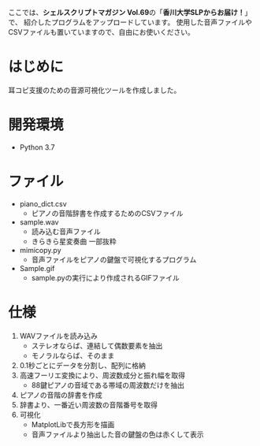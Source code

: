 ここでは、**シェルスクリプトマガジン Vol.69**の「**香川大学SLPからお届け！**」で、
紹介したプログラムをアップロードしています。
使用した音声ファイルやCSVファイルも置いていますので、自由にお使いください。

# はじめに

耳コピ支援のための音源可視化ツールを作成しました。

# 開発環境

- Python 3.7

# ファイル

- piano_dict.csv
    - ピアノの音階辞書を作成するためのCSVファイル
- sample.wav
    - 読み込む音声ファイル
    - きらきら星変奏曲 一部抜粋
- mimicopy.py
    - 音声ファイルをピアノの鍵盤で可視化するプログラム
- Sample.gif
    - sample.pyの実行により作成されるGIFファイル

# 仕様

1. WAVファイルを読み込み
    - ステレオならば、連結して偶数要素を抽出
    - モノラルならば、そのまま
2. 0.1秒ごとにデータを分割し、配列に格納
3. 高速フーリエ変換により、周波数成分と振れ幅を取得
    - 88鍵ピアノの音域である帯域の周波数だけを抽出
4. ピアノの音階の辞書を作成
5. 辞書より、一番近い周波数の音階番号を取得
6. 可視化
    - MatplotLibで長方形を描画
    - 音声ファイルより抽出した音の鍵盤の色は赤くして表示

